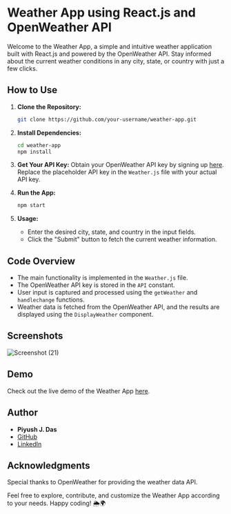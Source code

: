 # Weather App using React.js and OpenWeather API

Welcome to the Weather App, a simple and intuitive weather application built with React.js and powered by the OpenWeather API. Stay informed about the current weather conditions in any city, state, or country with just a few clicks.

## How to Use

1. **Clone the Repository:**
   ```bash
   git clone https://github.com/your-username/weather-app.git
   ```

2. **Install Dependencies:**
   ```bash
   cd weather-app
   npm install
   ```

3. **Get Your API Key:**
   Obtain your OpenWeather API key by signing up [here](https://openweathermap.org/). Replace the placeholder API key in the `Weather.js` file with your actual API key.

4. **Run the App:**
   ```bash
   npm start
   ```

5. **Usage:**
   - Enter the desired city, state, and country in the input fields.
   - Click the "Submit" button to fetch the current weather information.

## Code Overview

- The main functionality is implemented in the `Weather.js` file.
- The OpenWeather API key is stored in the `API` constant.
- User input is captured and processed using the `getWeather` and `handlechange` functions.
- Weather data is fetched from the OpenWeather API, and the results are displayed using the `DisplayWeather` component.

## Screenshots

![Screenshot (21)](https://github.com/piyushkdas0611/weather-app-using-react/assets/96428820/dcc8ae60-69e1-4f23-8d83-0c1cde025d72)

## Demo

Check out the live demo of the Weather App [here](https://profound-muffin-ddabfa.netlify.app/).

## Author

- **Piyush J. Das**
- [GitHub](https://github.com/piyushkdas0611)
- [LinkedIn](https://www.linkedin.com/in/piyush-k-das)

## Acknowledgments

Special thanks to OpenWeather for providing the weather data API.

Feel free to explore, contribute, and customize the Weather App according to your needs. Happy coding! 🌦️🌍
